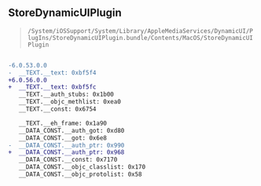 ## StoreDynamicUIPlugin

> `/System/iOSSupport/System/Library/AppleMediaServices/DynamicUI/PlugIns/StoreDynamicUIPlugin.bundle/Contents/MacOS/StoreDynamicUIPlugin`

```diff

-6.0.53.0.0
-  __TEXT.__text: 0xbf5f4
+6.0.56.0.0
+  __TEXT.__text: 0xbf5fc
   __TEXT.__auth_stubs: 0x1b00
   __TEXT.__objc_methlist: 0xea0
   __TEXT.__const: 0x6754

   __TEXT.__eh_frame: 0x1a90
   __DATA_CONST.__auth_got: 0xd80
   __DATA_CONST.__got: 0x6e8
-  __DATA_CONST.__auth_ptr: 0x990
+  __DATA_CONST.__auth_ptr: 0x968
   __DATA_CONST.__const: 0x7170
   __DATA_CONST.__objc_classlist: 0x170
   __DATA_CONST.__objc_protolist: 0x58

```
